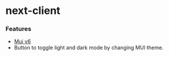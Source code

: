 # next-client

### Features

- [Mui v6](https://mui.com/material-ui/)
- Button to toggle light and dark mode by changing MUI theme.
